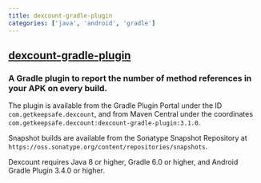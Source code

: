 ```yaml
---
title: dexcount-gradle-plugin
categories: ['java', 'android', 'gradle']
---
```

## [dexcount-gradle-plugin](https://github.com/KeepSafe/dexcount-gradle-plugin)

### A Gradle plugin to report the number of method references in your APK on every build.


The plugin is available from the Gradle Plugin Portal under the ID `com.getkeepsafe.dexcount`, and from Maven Central under the coordinates `com.getkeepsafe.dexcount:dexcount-gradle-plugin:3.1.0`.

Snapshot builds are available from the Sonatype Snapshot Repository at `https://oss.sonatype.org/content/repositories/snapshots`.

Dexcount requires Java 8 or higher, Gradle 6.0 or higher, and Android Gradle Plugin 3.4.0 or higher.
